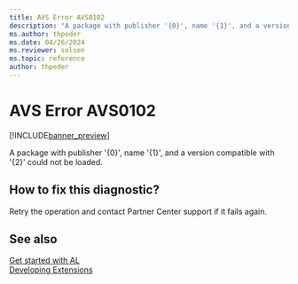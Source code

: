 ```yaml
---
title: AVS Error AVS0102
description: "A package with publisher '{0}', name '{1}', and a version compatible with '{2}' could not be loaded."
ms.author: thpeder
ms.date: 04/26/2024
ms.reviewer: solsen
ms.topic: reference
author: thpeder
---
```


# AVS Error AVS0102

[!INCLUDE[banner_preview](../includes/banner_preview.md)]

A package with publisher '{0}', name '{1}', and a version compatible with '{2}' could not be loaded.

## How to fix this diagnostic?

Retry the operation and contact Partner Center support if it fails again.

## See also

[Get started with AL](../devenv-get-started.md)  
[Developing Extensions](../devenv-dev-overview.md)  